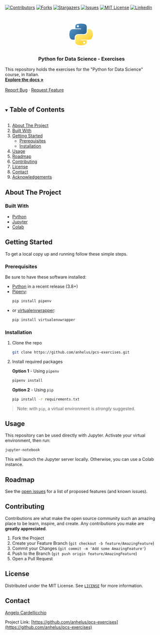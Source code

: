 <!-- PROJECT SHIELDS -->
[![Contributors][contributors-shield]][contributors-url]
[![Forks][forks-shield]][forks-url]
[![Stargazers][stars-shield]][stars-url]
[![Issues][issues-shield]][issues-url]
[![MIT License][license-shield]][license-url]
[![LinkedIn][linkedin-shield]][linkedin-url]

<!-- PROJECT LOGO -->
<br />
<p align="center">
  <a href="https://github.com/anhelus/pcs-exercises">
    <img src="images/logo.png" alt="Logo" width="80" height="80">
  </a>

  <h3 align="center">Python for Data Science - Exercises</h3>

  <p align="left">
    This repository holds the exercises for the "Python for Data Science" course, in Italian.
    <br />
    <a href="https://github.com/anhelus/pcs-exercises"><strong>Explore the docs »</strong></a>
    <br />
    <br />
    <a href="https://github.com/anhelus/pcs-exercises/issues">Report Bug</a>
    ·
    <a href="https://github.com/anhelus/pcs-exercises/issues">Request Feature</a>
  </p>
</p>

<!-- TABLE OF CONTENTS -->
<details open="open">
  <summary><h2 style="display: inline-block">Table of Contents</h2></summary>

  1. [About The Project](#about-the-project)
  2. [Built With](#built-with)
  3. [Getting Started](#getting-started)
      * [Prerequisites](#prerequisites)
      * [Installation](#installation)
  4. [Usage](#usage)
  5. [Roadmap](#roadmap)
  6. [Contributing](#contributing)
  7. [License](#license)
  8. [Contact](#contact)
  9. [Acknowledgements](#acknowledgements)

</details>

<!-- ABOUT THE PROJECT -->
## About The Project

### Built With

* [Python](https://www.python.org/)
* [Jupyter](https://jupyter.org/)
* [Colab](https://colab.research.google.com/)

<!-- GETTING STARTED -->
## Getting Started

To get a local copy up and running follow these simple steps.

### Prerequisites

Be sure to have these software installed:

* [Python](https://www.python.org/downloads/) in a recent release (3.8+)
* [Pipenv](https://pipenv.pypa.io/):
  ```sh
  pip install pipenv
  ```
* or [virtualenvwrapper](https://virtualenvwrapper.readthedocs.io/):
  ```sh
  pip install virtualenvwrapper
  ```

### Installation

1. Clone the repo
   ```sh
   git clone https://github.com/anhelus/pcs-exercises.git
   ```
2. Install required packages
    
    **Option 1** - Using `pipenv`

      ```sh
      pipenv install
      ```
    
    **Option 2** - Using `pip`

      ```sh
      pip install -r requirements.txt
      ```

> Note: with `pip`, a virtual environment is *strongly* suggested.

<!-- USAGE EXAMPLES -->
## Usage

This repository can be used directly with Jupyter. Activate your virtual environment, then run:

```sh
jupyter-notebook
```

This will launch the Jupyter server locally. Otherwise, you can use a Colab instance.

<!-- ROADMAP -->
## Roadmap

See the [open issues](https://github.com/anhelus/pcs-exercises/issues) for a list of proposed features (and known issues).

<!-- CONTRIBUTING -->
## Contributing

Contributions are what make the open source community such an amazing place to be learn, inspire, and create. Any contributions you make are **greatly appreciated**.

1. Fork the Project
2. Create your Feature Branch (`git checkout -b feature/AmazingFeature`)
3. Commit your Changes (`git commit -m 'Add some AmazingFeature'`)
4. Push to the Branch (`git push origin feature/AmazingFeature`)
5. Open a Pull Request

<!-- LICENSE -->
## License

Distributed under the MIT License. See [`LICENSE`](LICENSE) for more information.

<!-- CONTACT -->
## Contact

[Angelo Cardellicchio](mailto:angelo.cardellicchio@stiima.cnr.it)

Project Link: [https://github.com/anhelus/pcs-exercises](https://github.com/anhelus/pcs-exercises)

<!-- MARKDOWN LINKS & IMAGES -->
<!-- https://www.markdownguide.org/basic-syntax/#reference-style-links -->
[contributors-shield]: https://img.shields.io/github/contributors/anhelus/repo.svg?style=for-the-badge
[contributors-url]: https://github.com/anhelus/pcs-exercises/graphs/contributors
[forks-shield]: https://img.shields.io/github/forks/anhelus/repo.svg?style=for-the-badge
[forks-url]: https://github.com/anhelus/pcs-exercises/network/members
[stars-shield]: https://img.shields.io/github/stars/anhelus/repo.svg?style=for-the-badge
[stars-url]: https://github.com/anhelus/pcs-exercises/stargazers
[issues-shield]: https://img.shields.io/github/issues/anhelus/repo.svg?style=for-the-badge
[issues-url]: https://github.com/anhelus/pcs-exercises/issues
[license-shield]: https://img.shields.io/github/license/anhelus/repo.svg?style=for-the-badge
[license-url]: https://github.com/anhelus/repo/blob/master/LICENSE.md
[linkedin-shield]: https://img.shields.io/badge/-LinkedIn-black.svg?style=for-the-badge&logo=linkedin&colorB=555
[linkedin-url]: https://linkedin.com/in/angelocardellicchio
